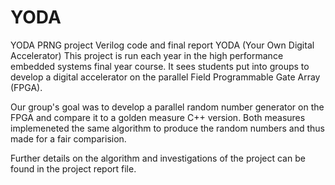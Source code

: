 # YODA
YODA PRNG project Verilog code and final report
YODA (Your Own Digital Accelerator)
This project is run each year in the high performance embedded systems final year course.
It sees students put into groups to develop a digital accelerator on the parallel Field Programmable Gate Array (FPGA).

Our group's goal was to develop a parallel random number generator on the FPGA and compare it to a golden measure C++ version.
Both measures implemeneted the same algorithm to produce the random numbers and thus made for a fair comparision.

Further details on the algorithm and investigations of the project can be found in the project report file.
